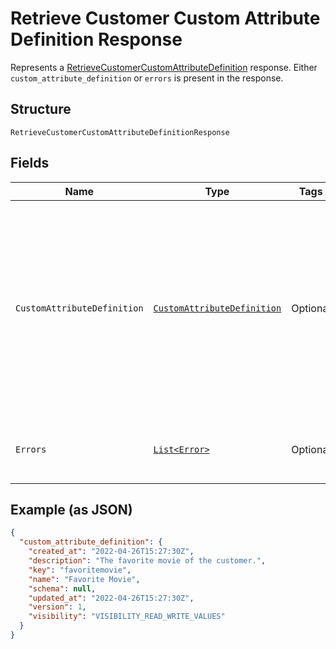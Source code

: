 
# Retrieve Customer Custom Attribute Definition Response

Represents a [RetrieveCustomerCustomAttributeDefinition](../../doc/api/customer-custom-attributes.md#retrieve-customer-custom-attribute-definition) response.
Either `custom_attribute_definition` or `errors` is present in the response.

## Structure

`RetrieveCustomerCustomAttributeDefinitionResponse`

## Fields

| Name | Type | Tags | Description | Getter |
|  --- | --- | --- | --- | --- |
| `CustomAttributeDefinition` | [`CustomAttributeDefinition`](../../doc/models/custom-attribute-definition.md) | Optional | Represents a definition for custom attribute values. A custom attribute definition<br>specifies the key, visibility, schema, and other properties for a custom attribute. | CustomAttributeDefinition getCustomAttributeDefinition() |
| `Errors` | [`List<Error>`](../../doc/models/error.md) | Optional | Any errors that occurred during the request. | List<Error> getErrors() |

## Example (as JSON)

```json
{
  "custom_attribute_definition": {
    "created_at": "2022-04-26T15:27:30Z",
    "description": "The favorite movie of the customer.",
    "key": "favoritemovie",
    "name": "Favorite Movie",
    "schema": null,
    "updated_at": "2022-04-26T15:27:30Z",
    "version": 1,
    "visibility": "VISIBILITY_READ_WRITE_VALUES"
  }
}
```

